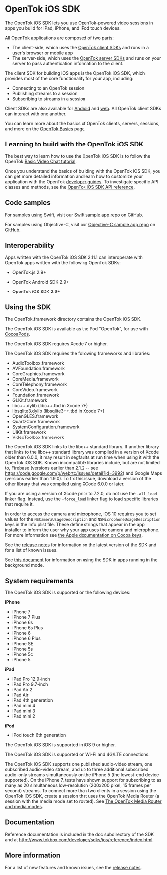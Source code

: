 OpenTok iOS SDK
===============

The OpenTok iOS SDK lets you use OpenTok-powered video sessions in apps
you build for iPad, iPhone, and iPod touch devices.

All OpenTok applications are composed of two parts:

* The client-side, which uses the [OpenTok client
  SDKs](https://tokbox.com/developer/sdks/client/) and runs in a user's
  browser or mobile app
* The server-side, which uses the [OpenTok server
  SDKs](https://tokbox.com/developer/sdks/server/) and runs on your server
  to pass authentication information to the client.

The client SDK for building iOS apps is the OpenTok iOS SDK, which provides
most of the core functionality for your app, including:

* Connecting to an OpenTok session
* Publishing streams to a session
* Subscribing to streams in a session

Client SDKs are also available for
[Android](https://tokbox.com/developer/sdks/android/) and
[web](https://tokbox.com/developer/sdks/js/). All OpenTok client SDKs can interact with one another.

You can learn more about the basics of OpenTok clients, servers, sessions, and
more on the [OpenTok Basics](https://tokbox.com/developer/guides/basics/) page.

Learning to build with the OpenTok iOS SDK
------------------------------------------

The best way to learn how to use the OpenTok iOS SDK is to follow the OpenTok
[Basic Video Chat tutorial](https://tokbox.com/developer/tutorials/ios/).

Once you understand the basics of building with the OpenTok iOS SDK, you
can get more detailed information and learn how to customize your application
with the OpenTok [developer guides](https://tokbox.com/developer/guides).
To investigate specific API classes and methods, see the [OpenTok iOS SDK API
reference](https://tokbox.com/developer/sdks/ios/reference/).

Code samples
------------

For samples using Swift, visit our [Swift sample app
repo](https://github.com/opentok/opentok-ios-sdk-samples-swift)
on GitHub.

For samples using Objective-C, visit our [Objective-C sample app
repo](https://github.com/opentok/opentok-ios-sdk-samples)
on GitHub.

Interoperability
----------------

Apps written with the OpenTok iOS SDK 2.11.1 can interoperate with OpenTok apps
written with the following OpenTok SDKs:

* OpenTok.js 2.9+

* OpenTok Android SDK 2.9+

* OpenTok iOS SDK 2.9+

Using the SDK
-------------

The OpenTok.framework directory contains the OpenTok iOS SDK.

The OpenTok iOS SDK is available as the Pod "OpenTok", for use with
[CocoaPods](http://cocoapods.org/).

The OpenTok iOS SDK requires Xcode 7 or higher.

The OpenTok iOS SDK requires the following frameworks and libraries:

* AudioToolbox.framework
* AVFoundation.framework
* CoreGraphics.framework
* CoreMedia.framework
* CoreTelephony.framework
* CoreVideo.framework
* Foundation.framework
* GLKit.framework
* libc++.dylib (libc++.tbd in Xcode 7+)
* libsqlite3.dylib (libsqlite3++.tbd in Xcode 7+)
* OpenGLES.framework
* QuartzCore.framework
* SystemConfiguration.framework
* UIKit.framework
* VideoToolbox.framework

The OpenTok iOS SDK links to the libc++ standard library. If another library
that links to the libc++ standard library was compiled in a version of Xcode
older than 6.0.0, it may result in segfaults at run time when using it with the
OpenTok iOS SDK. Known incompatible libraries include, but are not limited to,
Firebase (versions earlier than 2.1.2 -- see
https://code.google.com/p/webrtc/issues/detail?id=3992) and Google Maps
(versions earlier than 1.9.0). To fix this issue, download a version of the
other library that was compiled using XCode 6.0.0 or later.

If you are using a version of Xcode prior to 7.2.0, do not use the `-all_load`
linker flag. Instead, use the `-force_load` linker flag to load specific
libraries that require it.

In order to access the camera and microphone, iOS 10 requires you to set values
for the `NSCameraUsageDescription` and `NSMicrophoneUsageDescription` keys in
the Info.plist file. These define strings that appear in the app installer to
inform the user why your app uses the camera and microphone. For more
information see [the Apple documentation on Cocoa
keys](https://developer.apple.com/library/content/documentation/General/Reference/InfoPlistKeyReference/Articles/CocoaKeys.html).

See the [release notes](release-notes.md) for information on the latest version
of the SDK and for a list of known issues.

See [this document](http://tokbox.com/developer/sdks/ios/background-state.html)
for information on using the SDK in apps running in the background mode.

System requirements
-------------------

The OpenTok iOS SDK is supported on the following devices:

**iPhone**

* iPhone 7
* iPhone 7 Plus
* iPhone 6s
* iPhone 6s Plus
* iPhone 6
* iPhone 6 Plus
* iPhone SE
* iPhone 5s
* iPhone 5c
* iPhone 5

**iPad**

* iPad Pro 12.9-inch
* iPad Pro 9.7-inch
* iPad Air 2
* iPad Air
* iPad 4th generation
* iPad mini 4
* iPad mini 3
* iPad mini 2

**iPod**

* iPod touch 6th generation

The OpenTok iOS SDK is supported in iOS 9 or higher.

The OpenTok iOS SDK is supported on Wi-Fi and 4G/LTE connections.

The OpenTok iOS SDK supports one published audio-video stream, one
subscribed audio-video stream, and up to three additional subscribed
audio-only streams simultaneously on the iPhone 5 (the lowest-end
device supported). On the iPhone 7, tests have shown support for
subscribing to as many as 20 simultaneous low-resolution (200x200 pixel,
15 frames per second) streams. To connect more than two clients in a
session using the OpenTok iOS SDK, create a session that uses the OpenTok 
Media Router (a session with the media mode set to routed). See
[The OpenTok Media Router and media
modes](http://tokbox.com/developer/guides/create-session/#media-mode).

Documentation
-------------

Reference documentation is included in the doc subdirectory of the SDK and at
<http://www.tokbox.com/developer/sdks/ios/reference/index.html>.

More information
-----------------

For a list of new features and known issues, see the [release notes](release-notes.md).

